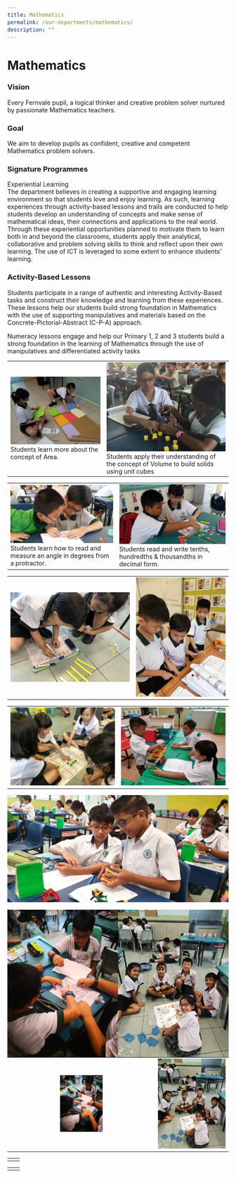 ```yaml
---
title: Mathematics
permalink: /our-departments/mathematics/
description: ""
---
```

# Mathematics
### Vision

Every Fernvale pupil, a logical thinker and creative problem solver nurtured by passionate Mathematics teachers.

### Goal

We aim to develop pupils as confident, creative and competent Mathematics problem solvers.

### Signature Programmes

Experiential Learning  
The department believes in creating a supportive and engaging learning environment so that students love and enjoy learning. As such, learning experiences through activity-based lessons and trails are conducted to help students develop an understanding of concepts and make sense of mathematical ideas, their connections and applications to the real world. Through these experiential opportunities planned to motivate them to learn both in and beyond the classrooms, students apply their analytical, collaborative and problem solving skills to think and reflect upon their own learning. The use of ICT is leveraged to some extent to enhance students’ learning.

### Activity-Based Lessons

Students participate in a range of authentic and interesting Activity-Based tasks and construct their knowledge and learning from these experiences. These lessons help our students build strong foundation in Mathematics with the use of supporting manipulatives and materials based on the Concrete-Pictorial-Abstract (C-P-A) approach.

Numeracy lessons engage and help our Primary 1, 2 and 3 students build a strong foundation in the learning of Mathematics through the use of manipulatives and differentiated activity tasks

|   |   |
|---|---|
|  ![](/images/Our%20departments/Mathematics/P2%20pupils%20activity%20on%20Area%20concept.jpg) Students learn more about the concept of Area. |![](/images/Our%20departments/Mathematics/IMG_5185.jpg) Students apply their understanding of the concept of Volume to build solids using unit cubes  |

|   |   |
|---|---|
| ![](/images/Our%20departments/Mathematics/20160322_113620.jpg) Students learn how to read and measure an angle in degrees from a protractor. |  ![](/images/Our%20departments/Mathematics/20160322_134129.jpg) Students read and write tenths, hundredths & thousandths in decimal form. |

|   |   |
|---|---|
|![](/images/Our%20departments/Mathematics/Math_Activity_1.jpg)   | ![](/images/Our%20departments/Mathematics/Math_Activity_2.jpg)  |

|   |   |
|---|---|
| ![](/images/Our%20departments/Mathematics/Math_Activity_3.jpg)  | ![](/images/Our%20departments/Mathematics/Math_Activity_4.jpg)  |

![](/images/Our%20departments/Mathematics/Math_Activity_5.jpg)

 <img src="/images/Our%20departments/Mathematics/Math_Numeracy_2.jpg" style="width:50%; float:left">  
 <img src="/images/Our%20departments/Mathematics/Math_Numeracy_1.png" style="width:50%; float:left">

|   |   |
|:---:|:---:|
| <img src="/images/Our%20departments/Mathematics/Math_Numeracy_2.jpg" style="width:30%"> | ![](/images/Our%20departments/Mathematics/Math_Numeracy_1.png)  |


|   |   |
|---|---|
|   |   |

|   |   |
|---|---|
|   |   |
